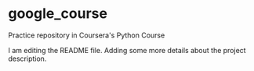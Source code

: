 # google_course
Practice repository in Coursera's Python Course

I am editing the README file. Adding some more details about the project description.
